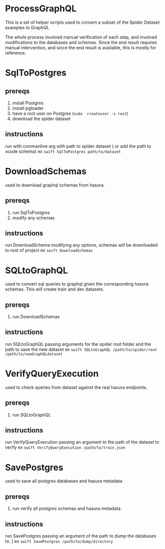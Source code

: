 # ProcessGraphQL
This is a set of helper scripts used to convert a subset of the Spider Dataset examples to GraphQL 

The whole process involved manual verification of each step, and involved modifications to the databases and schemas.
Since the end result requires manual intervention, and since the end result is available, this is mostly for reference.

# SqlToPostgres
## prereqs
1. install Postgres
2. install pgloader
3. have a root user on Postgres (`sudo  createuser -s root`)
4. download the spider dataset 
## instructions
run with commanline arg with path to spider dataset ( or add the path to xcode schema)
ex  `swift SqlToPostgres path/to/dataset`


# DownloadSchemas
used to download graphql schemas from hasura. 
## prereqs
1. run SqlToPostgres
2. modify any schemas
## instructions
run DownloadSchema modifying any options, schemas will be downloaded to root of project
ex `swift DownloadSchemas`

# SQLtoGraphQL
used to convert sql queries to graphql given the corresponding hasura schemas. This will create train and dev datasets.
## prereqs
1. run DownloadSchemas
## instructions
run SQLtoGraphQL passing arguments for the spider root folder and the path to save the new dataset
ex `swift SQLtoGraphQL /path/to/spider/root /path/to/newGraphQLdataset`

# VerifyQueryExecution
used to check queries from dataset against the real hasura endpoints. 
## prereqs
1. run SQLtoGraphQL
## instructions
run VerifyQueryExecution passing an argument to the path of the dataset to verify
ex `swift VerifyQueryExecution /path/to/train.json`

# SavePostgres
used to save all postgres databases and hasura metadata
## prereqs
1. run verify all postgres schemas and hasura metadata. 
## instructions
run SavePostgres passing an argument of the path to dump the databases to. ]
ex `swift SavePostgres /path/to/dump/directory`


